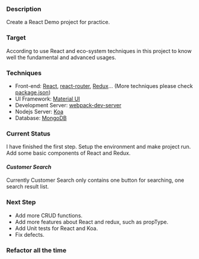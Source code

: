 ### Description

Create a React Demo project for practice.

### Target

According to use React and eco-system techniques in this project to know well the fundamental and advanced usages.

### Techniques

* Front-end: [React](https://reactjs.org/), [react-router](https://reacttraining.com/react-router/web/guides/philosophy), [Redux](http://www.redux.org.cn/)... (More techniques please check [package.json](https://github.com/AngeloZuo/react-demo/blob/master/package.json))
* UI Framework: [Material UI](https://material-ui.com/)
* Development Server: [webpack-dev-server](https://github.com/webpack/webpack-dev-server)
* Nodejs Server: [Koa](https://koajs.com/)
* Database: [MongoDB](https://docs.mongodb.com/)

### Current Status

I have finished the first step. Setup the environment and make project run. Add some basic components of React and Redux.

#### *Customer Search*

Currently Customer Search only contains one button for searching, one search result list.

### Next Step
* Add more CRUD functions.
* Add more features about React and redux, such as propType.
* Add Unit tests for React and Koa.
* Fix defects.


### Refactor all the time
